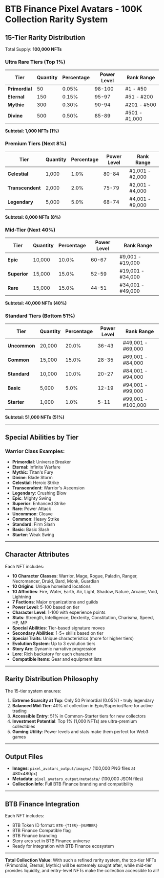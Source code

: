 # BTB Finance Pixel Avatars - 100K Collection Rarity System

## 15-Tier Rarity Distribution

Total Supply: **100,000 NFTs**

### Ultra Rare Tiers (Top 1%)

| Tier | Quantity | Percentage | Power Level | Rank Range |
|------|----------|------------|-------------|------------|
| **Primordial** | 50 | 0.05% | 98-100 | #1 - #50 |
| **Eternal** | 150 | 0.15% | 95-97 | #51 - #200 |
| **Mythic** | 300 | 0.30% | 90-94 | #201 - #500 |
| **Divine** | 500 | 0.50% | 85-89 | #501 - #1,000 |

**Subtotal: 1,000 NFTs (1%)**

### Premium Tiers (Next 8%)

| Tier | Quantity | Percentage | Power Level | Rank Range |
|------|----------|------------|-------------|------------|
| **Celestial** | 1,000 | 1.0% | 80-84 | #1,001 - #2,000 |
| **Transcendent** | 2,000 | 2.0% | 75-79 | #2,001 - #4,000 |
| **Legendary** | 5,000 | 5.0% | 68-74 | #4,001 - #9,000 |

**Subtotal: 8,000 NFTs (8%)**

### Mid-Tier (Next 40%)

| Tier | Quantity | Percentage | Power Level | Rank Range |
|------|----------|------------|-------------|------------|
| **Epic** | 10,000 | 10.0% | 60-67 | #9,001 - #19,000 |
| **Superior** | 15,000 | 15.0% | 52-59 | #19,001 - #34,000 |
| **Rare** | 15,000 | 15.0% | 44-51 | #34,001 - #49,000 |

**Subtotal: 40,000 NFTs (40%)**

### Standard Tiers (Bottom 51%)

| Tier | Quantity | Percentage | Power Level | Rank Range |
|------|----------|------------|-------------|------------|
| **Uncommon** | 20,000 | 20.0% | 36-43 | #49,001 - #69,000 |
| **Common** | 15,000 | 15.0% | 28-35 | #69,001 - #84,000 |
| **Standard** | 10,000 | 10.0% | 20-27 | #84,001 - #94,000 |
| **Basic** | 5,000 | 5.0% | 12-19 | #94,001 - #99,000 |
| **Starter** | 1,000 | 1.0% | 5-11 | #99,001 - #100,000 |

**Subtotal: 51,000 NFTs (51%)**

---

## Special Abilities by Tier

### Warrior Class Examples:
- **Primordial**: Universe Breaker
- **Eternal**: Infinite Warfare
- **Mythic**: Titan's Fury
- **Divine**: Blade Storm
- **Celestial**: Heroic Strike
- **Transcendent**: Warrior's Ascension
- **Legendary**: Crushing Blow
- **Epic**: Mighty Swing
- **Superior**: Enhanced Strike
- **Rare**: Power Attack
- **Uncommon**: Cleave
- **Common**: Heavy Strike
- **Standard**: Firm Slash
- **Basic**: Basic Slash
- **Starter**: Weak Swing

---

## Character Attributes

Each NFT includes:
- **10 Character Classes**: Warrior, Mage, Rogue, Paladin, Ranger, Necromancer, Druid, Bard, Monk, Guardian
- **10 Origins**: Unique homeland locations
- **10 Affinities**: Fire, Water, Earth, Air, Light, Shadow, Nature, Arcane, Void, Lightning
- **7 Factions**: Major organizations and guilds
- **Power Level**: 5-100 based on tier
- **Character Level**: 1-100 with experience points
- **Stats**: Strength, Intelligence, Dexterity, Constitution, Charisma, Speed, HP, MP
- **Special Abilities**: Tier-based signature moves
- **Secondary Abilities**: 1-5+ skills based on tier
- **Special Traits**: Unique characteristics (more for higher tiers)
- **Evolution System**: Up to 3 evolution tiers
- **Story Arc**: Dynamic narrative progression
- **Lore**: Rich backstory for each character
- **Compatible Items**: Gear and equipment lists

---

## Rarity Distribution Philosophy

The 15-tier system ensures:
1. **Extreme Scarcity at Top**: Only 50 Primordial (0.05%) - truly legendary
2. **Balanced Mid-Tier**: 40% of collection in Epic/Superior/Rare for active trading
3. **Accessible Entry**: 51% in Common-Starter tiers for new collectors
4. **Investment Potential**: Top 1% (1,000 NFTs) are ultra-premium collectibles
5. **Gaming Utility**: Power levels and stats make them perfect for Web3 games

---

## Output Files

- **Images**: `pixel_avatars_output/images/` (100,000 PNG files at 480x480px)
- **Metadata**: `pixel_avatars_output/metadata/` (100,000 JSON files)
- **Collection Info**: Full BTB Finance branding and compatibility

---

## BTB Finance Integration

Each NFT includes:
- BTB Token ID format: `BTB-{TIER}-{NUMBER}`
- BTB Finance Compatible flag
- BTB Finance branding
- Story arcs set in BTB Finance universe
- Ready for integration with BTB Finance ecosystem

---

**Total Collection Value**: With such a refined rarity system, the top-tier NFTs (Primordial, Eternal, Mythic) will be extremely sought after, while mid-tier provides liquidity, and entry-level NFTs make the collection accessible to all!
